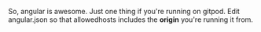 So, angular is awesome.
Just one thing if you're running on gitpod.
Edit angular.json so that allowedhosts includes the **origin** you're running it from.